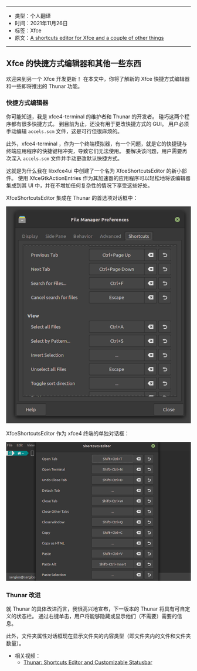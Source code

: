 ----

- 类型：个人翻译
- 时间：2021年11月26日
- 标签：Xfce
- 原文：[A shortcuts editor for Xfce and a couple of other things](http://users.uoa.gr/~sdi1800073/sources/xfce_blog08.html)

----

## Xfce 的快捷方式编辑器和其他一些东西

欢迎来到另一个 Xfce 开发更新！ 在本文中，你将了解新的 Xfce 快捷方式编辑器和一些即将推出的 Thunar 功能。

### 快捷方式编辑器

你可能知道，我是 xfce4-terminal 的维护者和 Thunar 的开发者。 碰巧这两个程序都有很多快捷方式。 到目前为止，还没有用于更改快捷方式的 GUI。 用户必须手动编辑 `accels.scm` 文件，这是可行但很麻烦的。

此外，xfce4-terminal ，作为一个终端模拟器，有一个问题，就是它的快捷键与终端应用程序的快捷键相冲突，导致它们无法使用。 要解决该问题，用户需要再次深入 `accels.scm` 文件并手动更改默认快捷方式。

这就是为什么我在 libxfce4ui 中创建了一个名为 XfceShortcutsEditor 的新小部件。 使用 XfceGtkActionEntries 作为其加速器的应用程序可以轻松地将该编辑器集成到其 UI 中，并在不增加任何复杂性的情况下享受这些好处。

XfceShortcutsEditor 集成在 Thunar 的首选项对话框中：

![image|425x500](/PT/photo/C1-1.png) 

XfceShortcutsEditor 作为 xfce4 终端的单独对话框：

![image|665x500](/PT/photo/C1-2.png) 

### Thunar 改进

就 Thunar 的具体改进而言，我很高兴地宣布，下一版本的 Thunar 将具有可自定义的状态栏。 通过右键单击，用户将能够隐藏或显示他们（不需要）需要的信息。

此外，文件夹属性对话框现在显示文件夹的内容类型（即文件夹内的文件和文件夹数量）。

- 相关视频：
  - [Thunar: Shortcuts Editor and Customizable Statusbar](https://youtu.be/sL6lXPnN9CM)